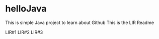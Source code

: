 # helloJava
This is simple Java project to learn about Github
This is the LIR Readme

LIR#1
LIR#2
LIR#3
